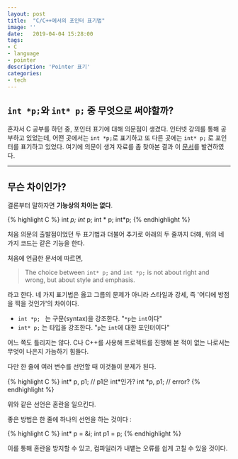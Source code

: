 ```yaml
---
layout: post
title:  "C/C++에서의 포인터 표기법"
image: ''
date:   2019-04-04 15:28:00
tags:
- C
- language
- pointer
description: 'Pointer 표기'
categories:
- tech
---
```


## `int *p;`와 `int* p;` 중 무엇으로 써야할까?

혼자서 C 공부를 하던 중, 포인터 표기에 대해 의문점이 생겼다. 인터넷 강의를 통해 공부하고 있었는데, 어떤 곳에서는 `int *p;`로 표기하고 또 다른 곳에는 `int* p;` 로 포인터를 표기하고 있었다. 여기에 의문이 생겨 자료를 좀 찾아본 결과 이 [문서](http://www.stroustrup.com/bs_faq2.html#whitespace)를 발견하였다.

------

## 무슨 차이인가?

결론부터 말하자면 **기능상의 차이는 없다**.

{% highlight C %}
int *p;
int* p;
int * p;
int*p;
{% endhighlight %}

처음 의문의 출발점이었던 두 표기법과 더불어 추가로 아래의 두 줄까지 더해, 위의 네 가지 코드는 같은 기능을 한다.

처음에 언급한 문서에 따르면,

> The choice between `int* p;` and `int *p;` is not about right and wrong, but about style and emphasis.
>
> [^url]: <http://www.stroustrup.com/bs_faq2.html#whitespace>
>
> 

라고 한다. 네 가지 표기법은 옳고 그름의 문제가 아니라 스타일과 강세, 즉 '어디에 방점을 찍을 것인가'의 차이이다.

- `int *p; ` 는 구문(syntax)을 강조한다. "`*p`는 `int`이다"
- `int* p;` 는 타입을 강조한다. "`p`는 `int`에 대한 포인터이다"

어느 쪽도 틀리지는 않다. C나 C++를 사용해 프로젝트를 진행해 본 적이 없는 나로서는 무엇이 나은지 가늠하기 힘들다.

다만 한 줄에 여러 변수를 선언할 때 이것들이 문제가 된다.

{% highlight C %}
int* p, p1;	// p1은 int*인가?
int *p, p1;	// error?
{% endhighlight %}

위와 같은 선언은 혼란을 일으킨다.

좋은 방법은 한 줄에 하나의 선언을 하는 것이다 :

{% highlight C %}
int* p = &i;
int p1 = p;
{% endhighlight %}

이를 통해 혼란을 방지할 수 있고, 컴파일러가 내뱉는 오류를 쉽게 고칠 수 있을 것이다.